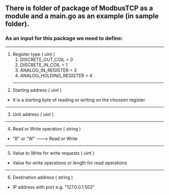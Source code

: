 ## There is folder of package of ModbusTCP as a module and a main.go as an example (in sample folder). ##
### As an input for this package we need to define: ###
 - - - -
1. Register type ( uint )
   1. DISCRETE_OUT_COIL = 0
   2. DISCRETE_IN_COIL = 1
   3. ANALOG_IN_REGISTER = 3
   4. ANALOG_HOLDING_REGISTER = 4
   - - - -
2. Starting address  ( uint )
* It is a starting byte of reading or writing on the choosen register
 - - - -
3. Unit address  ( uint )
 - - - -
4. Read or Write operation ( string )
* "R"  or "W"  --->  Read or Write
 - - - -
5. Value to Write for write requests   ( uint ) 
* Value for write operations or length for read operations
 - - - -
6. Destination address ( string )
* IP address with port e.g. "127.0.0.1:502"

